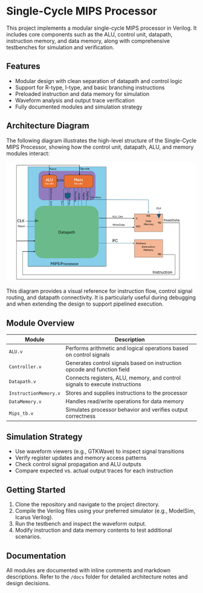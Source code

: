 # Single-Cycle MIPS Processor

This project implements a modular single-cycle MIPS processor in Verilog. It includes core components such as the ALU, control unit, datapath, instruction memory, and data memory, along with comprehensive testbenches for simulation and verification.

## Features

- Modular design with clean separation of datapath and control logic
- Support for R-type, I-type, and basic branching instructions
- Preloaded instruction and data memory for simulation
- Waveform analysis and output trace verification
- Fully documented modules and simulation strategy

## Architecture Diagram

The following diagram illustrates the high-level structure of the Single-Cycle MIPS Processor, showing how the control unit, datapath, ALU, and memory modules interact:

![MIPS Processor Architecture](MIPSProcessor.png)

This diagram provides a visual reference for instruction flow, control signal routing, and datapath connectivity. It is particularly useful during debugging and when extending the design to support pipelined execution.

## Module Overview

| Module             | Description                                                                 |
|--------------------|-----------------------------------------------------------------------------|
| `ALU.v`            | Performs arithmetic and logical operations based on control signals         |
| `Controller.v`     | Generates control signals based on instruction opcode and function field    |
| `Datapath.v`       | Connects registers, ALU, memory, and control signals to execute instructions|
| `InstructionMemory.v` | Stores and supplies instructions to the processor                           |
| `DataMemory.v`        | Handles read/write operations for data memory                               |
| `Mips_tb.v`      | Simulates processor behavior and verifies output correctness                |

## Simulation Strategy

- Use waveform viewers (e.g., GTKWave) to inspect signal transitions
- Verify register updates and memory access patterns
- Check control signal propagation and ALU outputs
- Compare expected vs. actual output traces for each instruction

## Getting Started

1. Clone the repository and navigate to the project directory.
2. Compile the Verilog files using your preferred simulator (e.g., ModelSim, Icarus Verilog).
3. Run the testbench and inspect the waveform output.
4. Modify instruction and data memory contents to test additional scenarios.

## Documentation

All modules are documented with inline comments and markdown descriptions. Refer to the `/docs` folder for detailed architecture notes and design decisions.


